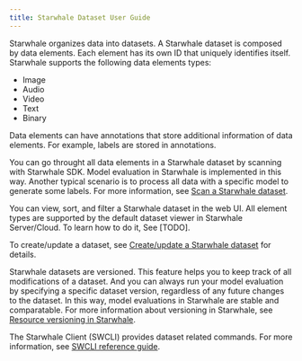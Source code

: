 ```yaml
---
title: Starwhale Dataset User Guide
---
```


Starwhale organizes data into datasets. A Starwhale dataset is composed by data elements. Each element has its own ID that uniquely identifies itself. Starwhale supports the following data elements types:

* Image
* Audio
* Video
* Text
* Binary

Data elements can have annotations that store additional information of data elements. For example, labels are stored in annotations.

You can go throught all data elements in a Starwhale dataset by scanning with Starwhale SDK. Model evaluation in Starwhale is implemented in this way. Another typical scenario is to process all data with a specific model to generate some labels. For more information, see [Scan a Starwhale dataset](scan).

You can view, sort, and filter a Starwhale dataset in the web UI. All element types are supported by the default dataset viewer in Starwhale Server/Cloud. To learn how to do it, See [TODO].

To create/update a dataset, see [Create/update a Starwhale dataset](creation) for details.

Starwhale datasets are versioned. This feature helps you to keep track of all modifications of a dataset. And you can always run your model evaluation by specifying a specific dataset version, regardless of any future changes to the dataset. In this way, model evaluations in Starwhale are stable and comparatable. For more information about versioning in Starwhale, see [Resource versioning in Starwhale](../common/versioning).

The Starwhale Client (SWCLI) provides dataset related commands. For more information, see [SWCLI reference guide](../references/swcli/dataset).
